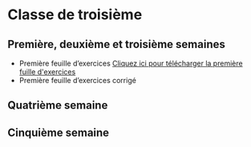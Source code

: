 # Classe de troisième 

## Première, deuxième et troisième semaines

* Première feuille d’exercices [Cliquez ici pour télécharger la première fuille d'exercices](https://prof-johan-daza.github.io/general/3/S3.pdf)
* Première feuille d’exercices corrigé 

## Quatrième semaine


## Cinquième semaine

